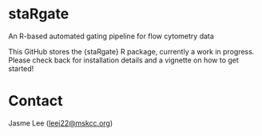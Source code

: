 # staRgate
An R-based automated gating pipeline for flow cytometry data

This GitHub stores the {staRgate} R package, currently a work in progress. 
Please check back for installation details and a vignette on how to get started!

# Contact
Jasme Lee (leej22@mskcc.org)


